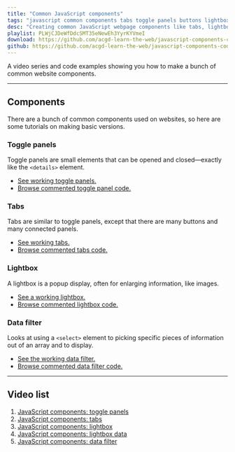 ```yaml
---
title: "Common JavaScript components"
tags: "javascript common components tabs toggle panels buttons lightbox data filter"
desc: "Creating common JavaScript webpage components like tabs, lightboxes, and panels."
playlist: PLWjCJDeWfDdcSMT35eNewEh3YyrKYVmeI
download: https://github.com/acgd-learn-the-web/javascript-components-code/archive/master.zip
github: https://github.com/acgd-learn-the-web/javascript-components-code
---
```


A video series and code examples showing you how to make a bunch of common website components.

---

## Components

There are a bunch of common components used on websites, so here are some tutorials on making basic versions.

### Toggle panels

Toggle panels are small elements that can be opened and closed—exactly like the `<details>` element.

- [See working toggle panels.](http://demos.learn-the-web.algonquindesign.ca/javascript-components/panels.html)
- [Browse commented toggle panel code.](https://github.com/acgd-learn-the-web/javascript-components-code/blob/gh-pages/js/panels.js)

### Tabs

Tabs are similar to toggle panels, except that there are many buttons and many connected panels.

- [See working tabs.](http://demos.learn-the-web.algonquindesign.ca/javascript-components/tabs.html)
- [Browse commented tabs code.](https://github.com/acgd-learn-the-web/javascript-components-code/blob/gh-pages/js/tabs.js)

### Lightbox

A lightbox is a popup display, often for enlarging information, like images.

- [See a working lightbox.](http://demos.learn-the-web.algonquindesign.ca/javascript-components/lightbox.html)
- [Browse commented lightbox code.](https://github.com/acgd-learn-the-web/javascript-components-code/blob/gh-pages/js/lightbox.js)

### Data filter

Looks at using a `<select>` element to picking specific pieces of information out of an array and to display.

- [See the working data filter.](http://demos.learn-the-web.algonquindesign.ca/javascript-components/data-filter.html)
- [Browse commented data filter code.](https://github.com/acgd-learn-the-web/javascript-components-code/blob/gh-pages/js/data-filter.js)

---

## Video list

1. [JavaScript components: toggle panels](https://www.youtube.com/watch?v=tAmM6B7KkbQ&index=1&list=PLWjCJDeWfDdcSMT35eNewEh3YyrKYVmeI)
2. [JavaScript components: tabs](https://www.youtube.com/watch?v=kjL_HM08CcA&index=2&list=PLWjCJDeWfDdcSMT35eNewEh3YyrKYVmeI)
3. [JavaScript components: lightbox](https://www.youtube.com/watch?v=ucLr525mX60&index=3&list=PLWjCJDeWfDdcSMT35eNewEh3YyrKYVmeI)
4. [JavaScript components: lightbox data](https://www.youtube.com/watch?v=7O-iK_D0H4w&index=4&list=PLWjCJDeWfDdcSMT35eNewEh3YyrKYVmeI)
5. [JavaScript components: data filter](https://www.youtube.com/watch?v=CJbr44MmvXY&index=5&list=PLWjCJDeWfDdcSMT35eNewEh3YyrKYVmeI)

